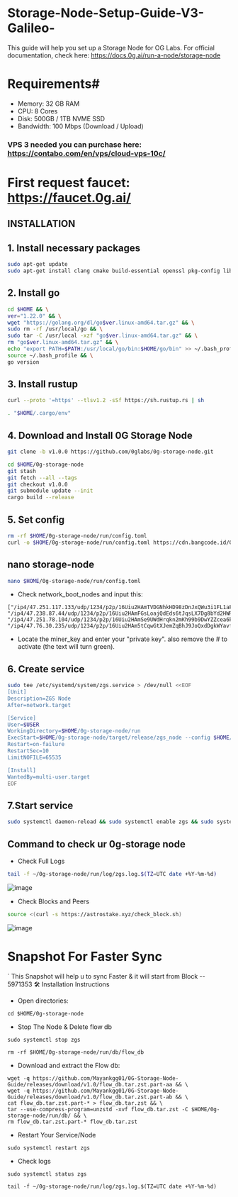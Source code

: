 # Storage-Node-Setup-Guide-V3-Galileo-
This guide will help you set up a Storage Node for OG Labs. For official documentation, check here: https://docs.0g.ai/run-a-node/storage-node


# Requirements#
- Memory: 32 GB RAM
- CPU: 8 Cores
- Disk: 500GB / 1TB NVME SSD
- Bandwidth: 100 Mbps (Download / Upload)

### VPS 3 needed you can purchase here: https://contabo.com/en/vps/cloud-vps-10c/


# First request faucet: https://faucet.0g.ai/


## INSTALLATION

## 1. Install necessary packages
```bash
sudo apt-get update
sudo apt-get install clang cmake build-essential openssl pkg-config libssl-dev jq
```

## 2. Install go
```bash
cd $HOME && \
ver="1.22.0" && \
wget "https://golang.org/dl/go$ver.linux-amd64.tar.gz" && \
sudo rm -rf /usr/local/go && \
sudo tar -C /usr/local -xzf "go$ver.linux-amd64.tar.gz" && \
rm "go$ver.linux-amd64.tar.gz" && \
echo "export PATH=$PATH:/usr/local/go/bin:$HOME/go/bin" >> ~/.bash_profile && \
source ~/.bash_profile && \
go version
```

## 3. Install rustup
```bash
curl --proto '=https' --tlsv1.2 -sSf https://sh.rustup.rs | sh
```
```bash
. "$HOME/.cargo/env"
```

## 4. Download and Install 0G Storage Node
```bash
git clone -b v1.0.0 https://github.com/0glabs/0g-storage-node.git
```
```bash
cd $HOME/0g-storage-node
git stash
git fetch --all --tags
git checkout v1.0.0
git submodule update --init
cargo build --release
```

## 5. Set config
```bash
rm -rf $HOME/0g-storage-node/run/config.toml
curl -o $HOME/0g-storage-node/run/config.toml https://cdn.bangcode.id/0g/v3_config.toml
```

## nano storage-node
```bash
nano $HOME/0g-storage-node/run/config.toml
```
- Check network_boot_nodes and input this:
```
["/ip4/47.251.117.133/udp/1234/p2p/16Uiu2HAmTVDGNhkHD98zDnJxQWu3i1FL1aFYeh9wiQTNu4pDCgps","/ip4/47.76.61.226/udp/1234/p2p/16Uiu2HAm2k6ua2mGgvZ8rTMV8GhpW71aVzkQWy7D37TTDuLCpgmX","/ip4/47.251.79.83/udp/1234/p2p/16Uiu2HAkvJYQABP1MdvfWfUZUzGLx1sBSDZ2AT92EFKcMCCPVawV", "/ip4/47.238.87.44/udp/1234/p2p/16Uiu2HAmFGsLoajQdEds6tJqsLX7Dg8bYd2HWR4SbpJUut4QXqCj", "/ip4/47.251.78.104/udp/1234/p2p/16Uiu2HAmSe9UWdHrqkn2mKh99b9DwYZZcea6krfidtU3e5tiHiwN", "/ip4/47.76.30.235/udp/1234/p2p/16Uiu2HAm5tCqwGtXJemZqBhJ9JoQxdDgkWYavfCziaqaAYkGDSfU"]
```
- Locate the miner_key and enter your "private key". also remove the # to activate (the text will turn green).

## 6. Create service
```bash
sudo tee /etc/systemd/system/zgs.service > /dev/null <<EOF
[Unit]
Description=ZGS Node
After=network.target

[Service]
User=$USER
WorkingDirectory=$HOME/0g-storage-node/run
ExecStart=$HOME/0g-storage-node/target/release/zgs_node --config $HOME/0g-storage-node/run/config.toml
Restart=on-failure
RestartSec=10
LimitNOFILE=65535

[Install]
WantedBy=multi-user.target
EOF
```

## 7.Start service
```bash
sudo systemctl daemon-reload && sudo systemctl enable zgs && sudo systemctl start zgs
```


## Command to check ur 0g-storage node
- Check Full Logs
```bash
tail -f ~/0g-storage-node/run/log/zgs.log.$(TZ=UTC date +%Y-%m-%d)
```
![image](https://github.com/user-attachments/assets/b3ba9528-ab19-4d98-ab29-0fe531175d28)


- Check Blocks and Peers
```bash
source <(curl -s https://astrostake.xyz/check_block.sh)
```

![image](https://github.com/user-attachments/assets/f38fc322-cd88-4d99-8c7c-1df91f77a154)



#  Snapshot For Faster Sync
` This Snapshot will help u to sync Faster & it will start from Block -- 5971353
🛠️ Installation Instructions
- Open directories:
```
cd $HOME/0g-storage-node
```

- Stop The Node & Delete flow db
```
sudo systemctl stop zgs
```
```
rm -rf $HOME/0g-storage-node/run/db/flow_db
```
- Download and extract the Flow db:
```
wget -q https://github.com/Mayankgg01/0G-Storage-Node-Guide/releases/download/v1.0/flow_db.tar.zst.part-aa && \
wget -q https://github.com/Mayankgg01/0G-Storage-Node-Guide/releases/download/v1.0/flow_db.tar.zst.part-ab && \
cat flow_db.tar.zst.part-* > flow_db.tar.zst && \
tar --use-compress-program=unzstd -xvf flow_db.tar.zst -C $HOME/0g-storage-node/run/db/ && \
rm flow_db.tar.zst.part-* flow_db.tar.zst
```
- Restart Your Service/Node
```
sudo systemctl restart zgs
```
- Check logs
```
sudo systemctl status zgs
```
```
tail -f ~/0g-storage-node/run/log/zgs.log.$(TZ=UTC date +%Y-%m-%d)
```

















